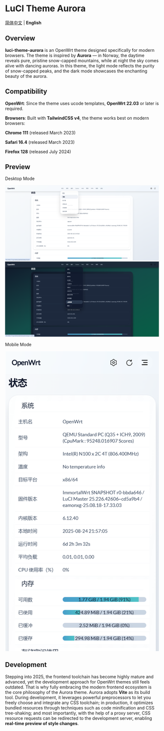 # LuCI Theme Aurora

[简体中文](README.md) | **English**

## Overview

**luci-theme-aurora** is an OpenWrt theme designed specifically for modern browsers.
The theme is inspired by **Aurora** — in Norway, the daytime reveals pure, pristine snow-capped mountains, while at night the sky comes alive with dancing auroras.
In this theme, the light mode reflects the purity of snow-capped peaks, and the dark mode showcases the enchanting beauty of the aurora.

## Compatibility

**OpenWrt**: Since the theme uses ucode templates, **OpenWrt 22.03** or later is required.

**Browsers**: Built with **TailwindCSS v4**, the theme works best on modern browsers:

**Chrome 111** (released March 2023)

**Safari 16.4** (released March 2023)

**Firefox 128** (released July 2024)

## Preview
Desktop Mode

![light](./.dev/preview/light.png)
 ![dark](./.dev/preview/dark.png)

Mobile Mode

![mobile](./.dev/preview/mobile.png)

## Development

Stepping into 2025, the frontend toolchain has become highly mature and advanced, yet the development approach for OpenWrt themes still feels outdated.
That is why fully embracing the modern frontend ecosystem is the core philosophy of the Aurora theme.
Aurora adopts **Vite** as its build tool.
During development, it leverages powerful preprocessors to let you freely choose and integrate any CSS toolchain;
in production, it optimizes bundled resources through techniques such as code minification and CSS tree-shaking;
and most importantly, with the help of a proxy server, CSS resource requests can be redirected to the development server, enabling **real-time preview of style changes**.